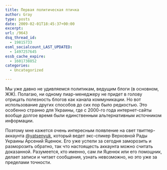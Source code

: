 ```yaml
---
title: Первая политическая птичка
author: Gray
type: posts
date: 2009-02-01T18:45:37+00:00
excerpt:
url: /9643
dsq_thread_id:
  - 19815733
esml_socialcount_LAST_UPDATED:
  - 1497257645
essb_cache_expire:
  - 1601738852
categories:
  - Uncategorized

---
```








Мы уже давно не удивляемся политикам, ведущим блоги (в основном, ЖЖ). Полагаю, ни одному пиар-менеджеру не придет в голову отрицать полезность блогов как канала коммуникации. Но вот использование других способов до сих пор было редкостью. Это особенно странно для Украины, где с 2000-го года интернет-сайты вообще долгое время были единственным альтернативным источником информации.

Поэтому мне кажется очень интересным появление на свет твиттер-аккаунта [@yatsenyuk][1], который ведет экс-спикер Верховной Рады Украины Арсений Яценюк. Его уже успели за сегодня заморозить и разморозить обратно, так что настоящесть аккаунта можно считать доказанной. Разумеется, кто именно, сам ли Яценюк или его помощник, делает записи и читает сообщения, узнать невозможно, но это уже за пределами точности.

 [1]: http://twitter.com/yatsenyuk